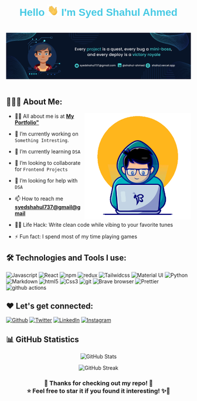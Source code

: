 <link href="https://fonts.googleapis.com/css2?family=Outfit:wght@400;700&display=swap" rel="stylesheet">

<h1 align="center" style="color:#48cae4; padding: 20px; font-family: 'Outfit', sans-serif;">
  Hello <img src="https://raw.githubusercontent.com/ABSphreak/ABSphreak/master/gifs/Hi.gif" width="30px" height="30px">  I'm Syed Shahul Ahmed
</h1>


<div align="center">
  <img src ="./banner.png" />
  
</div>

 <br/>

## 👨🏻‍💻 About Me:

<img  src="./hero.gif" height="290px" align="right" style="background: none"/>

- 🙋‍♂️ All about me is at **[My Portfolio"](https://shahul.vercel.app/)**

- 🔭 I’m currently working on `Something Intresting`.

- 🌱 I’m currently learning `DSA`

- 👯 I’m looking to collaborate for `Frontend Projects`

- 🤔 I’m looking for help with `DSA`
- 📫 How to reach me <a href="mailto:syedshahul737@gmail.com">**syedshahul737@gmail@gmail**</a>
- 👨‍💻 Life Hack: Write clean code while vibing to your favorite tunes
- ⚡ Fun fact: I spend most of my time playing games

## 🛠️ Technologies and Tools I use:

<p>

<img alt="Javascript" src="https://img.shields.io/badge/JavaScript-323330?style=for-the-badge&logo=javascript&logoColor=F7DF1E"  height="25px"/>
<img alt="React" src="https://img.shields.io/badge/React-20232A?style=for-the-badge&logo=react&logoColor=61DAFB" height="25px"/>
<img alt="npm" src="https://img.shields.io/badge/NPM-%23000000.svg?style=for-the-badge&logo=npm&logoColor=white" height="25px"/>
<img alt="redux" src="https://img.shields.io/badge/-Redux-764ABC?style=flat-square&logo=redux&logoColor=white" height="25px"/>
<img alt="Tailwidcss" src="https://img.shields.io/badge/Tailwind_CSS-38B2AC?style=for-the-badge&logo=tailwind-css&logoColor=white" height="25px"/>
<img alt="Material UI" src="https://img.shields.io/badge/Material--UI-0081CB?style=for-the-badge&logo=material-ui&logoColor=white" height="25px"/>
<img alt="Python" src="https://img.shields.io/badge/Python-14354C?style=for-the-badge&logo=python&logoColor=white" height="25px"/>
<img alt="Markdown" src="https://img.shields.io/badge/Markdown-000000?style=for-the-badge&logo=markdown&logoColor=white"  height="25px"/>
<img alt="html5" src="https://img.shields.io/badge/HTML5-E34F26?style=for-the-badge&logo=html5&logoColor=white" height="25px"/>
<img alt="Css3" src="https://img.shields.io/badge/CSS3-1572B6?style=for-the-badge&logo=css3&logoColor=white" height="25px"/>
<img alt="git" src="https://img.shields.io/badge/-Git-F05032?style=flat-square&logo=git&logoColor=white" height="25px"/>
<img alt="Brave browser" src="https://img.shields.io/badge/-Brave_Browser-FB542B?style=flat-square&logo=brave&logoColor=white" height="25px"/>
<img alt="Prettier" src="https://img.shields.io/badge/-Prettier-F7B93E?style=flat-square&logo=prettier&logoColor=white" height="25px"/>
 <img alt="github actions" src="https://img.shields.io/badge/-Github_Actions-2088FF?style=flat-square&logo=github-actions&logoColor=white" height="25px"/>
</p>

## ❤️ Let's get connected:

<p><a href="https://shahul.vercel.app/" target="_blank"><img alt="Github" src="https://img.shields.io/badge/Portfolio-9146FF.svg?&style=for-the-badge&logo=appveyor&logoColor=white" height="30px" /></a> <a href="https://x.com/ShahulAhmed17?t=Kk665GXRLquOrucnSvkTew&s=09" target="_blank"><img alt="Twitter" src="https://img.shields.io/badge/twitter-%231DA1F2.svg?&style=for-the-badge&logo=twitter&logoColor=white"  height="30px"/></a> <a href="https://www.linkedin.com/in/shahul-ahmed/" target="_blank"><img alt="LinkedIn" src="https://img.shields.io/badge/linkedin-%230077B5.svg?&style=for-the-badge&logo=linkedin&logoColor=white"  height="30px"/></a> <a href="https://www.instagram.com/vincenzo_773/" target="_blank">
<img alt="Instagram" src="https://img.shields.io/badge/Instagram-E4405F?style=for-the-badge&logo=instagram&logoColor=white"  height="30px"/></a>
</p>


## 📊 GitHub Statistics


<p align="center">
  <img src="https://github-readme-stats.vercel.app/api?username=SyedShahulAhmed&show_icons=true&locale=en&theme=radical" alt="GitHub Stats" />
</p>

<p align="center">
  <img src="https://github-readme-streak-stats.herokuapp.com/?user=SyedShahulAhmed&theme=radical" alt="GitHub Streak" />
</p>

<h3 align="center">
  🚀 Thanks for checking out my repo! 🌟<br>
  ⭐️ Feel free to star it if you found it interesting! ✨💖
</h3>
